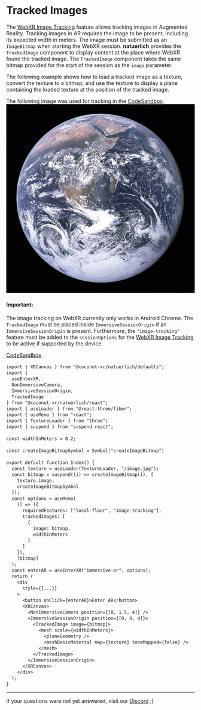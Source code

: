 # Tracked Images

The [WebXR Image Tracking](https://github.com/immersive-web/marker-tracking/blob/main/explainer.md) feature allows tracking images in Augmented Reality. Tracking images in AR requires the image to be present, including its expected width in meters. The image must be submitted as an `ImageBitmap` when starting the WebXR session. **natuerlich** provides the `TrackedImage` component to display content at the place where WebXR found the tracked image. The `TrackedImage` component takes the same bitmap provided for the start of the session as the `image` parameter.

The following example shows how to load a tracked image as a texture, convert the texture to a bitmap, and use the texture to display a plane containing the loaded texture at the position of the tracked image.

The following image was used for tracking in the [CodeSandbox](https://codesandbox.io/s/natuerlich-images-q6zknf?file=/src/app.tsx).
![Image](./tracked-image.jpeg)

#### Important:

The image tracking on WebXR currently only works in Android Chrome. The `TrackedImage` must be placed inside `ImmersiveSessionOrigin` if an `ImmersiveSessionOrigin` is present. Furthermore, the `"image-tracking"` feature must be added to the `sessionOptions` for the [WebXR Image Tracking](https://github.com/immersive-web/marker-tracking/blob/main/explainer.md) to be active if supported by the device.


[CodeSandbox](https://codesandbox.io/s/natuerlich-images-q6zknf?file=/src/app.tsx)

```tsx
import { XRCanvas } from "@coconut-xr/natuerlich/defaults";
import {
  useEnterXR,
  NonImmersiveCamera,
  ImmersiveSessionOrigin,
  TrackedImage
} from "@coconut-xr/natuerlich/react";
import { useLoader } from "@react-three/fiber";
import { useMemo } from "react";
import { TextureLoader } from "three";
import { suspend } from "suspend-react";

const widthInMeters = 0.2;

const createImageBitmapSymbol = Symbol("createImageBitmap")

export default function Index() {
  const texture = useLoader(TextureLoader, "/image.jpg");
  const bitmap = suspend((i) => createImageBitmap(i), [
    texture.image,
    createImageBitmapSymbol
  ]);
  const options = useMemo(
    () => ({
      requiredFeatures: ["local-floor", "image-tracking"],
      trackedImages: [
        {
          image: bitmap,
          widthInMeters
        }
      ]
    }),
    [bitmap]
  );
  const enterAR = useEnterXR("immersive-ar", options);
  return (
    <div
      style={{...}}
    >
      <button onClick={enterAR}>Enter AR</button>
      <XRCanvas>
        <NonImmersiveCamera position={[0, 1.5, 4]} />
        <ImmersiveSessionOrigin position={[0, 0, 4]}>
          <TrackedImage image={bitmap}>
            <mesh scale={widthInMeters}>
              <planeGeometry />
              <meshBasicMaterial map={texture} toneMapped={false} />
            </mesh>
          </TrackedImage>
        </ImmersiveSessionOrigin>
      </XRCanvas>
    </div>
  );
}
```

---

If your questions were not yet answered, visit our [Discord](https://discord.gg/NCYM8ujndE) ;)